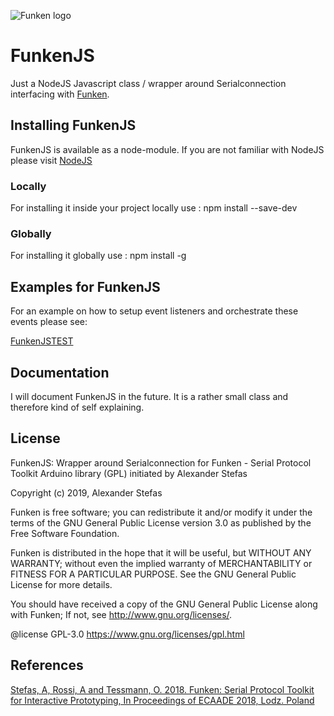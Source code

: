 ![Funken logo](https://github.com/astefas/Funken/blob/master/material/FunkenLogo.png)

# FunkenJS
Just a NodeJS Javascript class / wrapper around Serialconnection interfacing with [Funken](https://github.com/astefas/Funken).

## Installing FunkenJS
FunkenJS is available as a node-module. If you are not familiar with NodeJS please visit [NodeJS](https://nodejs.org/en/)

### Locally
For installing it inside your project locally use : npm install --save-dev
### Globally
For installing it globally use : npm install -g 

## Examples for FunkenJS
For an example on how to setup event listeners and orchestrate these events please see:

[FunkenJSTEST](https://github.com/astefas/FunkenJS/tree/master/doc/examples/)

## Documentation
I will document FunkenJS in the future. It is a rather small class and therefore kind of self explaining.

## License
FunkenJS: Wrapper around Serialconnection for Funken - Serial Protocol Toolkit Arduino library (GPL) initiated by Alexander Stefas

Copyright (c) 2019, Alexander Stefas

Funken is free software; you can redistribute it and/or modify it under the terms of the GNU General Public License version 3.0 as published by the Free Software Foundation.

Funken is distributed in the hope that it will be useful, but WITHOUT ANY WARRANTY; without even the implied warranty of MERCHANTABILITY or FITNESS FOR A PARTICULAR PURPOSE. See the GNU General Public License for more details.

You should have received a copy of the GNU General Public License along with Funken; If not, see http://www.gnu.org/licenses/.

@license GPL-3.0 https://www.gnu.org/licenses/gpl.html

## References
[Stefas, A, Rossi, A and Tessmann, O. 2018. Funken: Serial Protocol Toolkit for Interactive Prototyping, In Proceedings of ECAADE 2018, Lodz. Poland](http://papers.cumincad.org/data/works/att/ecaade2018_388.pdf)
